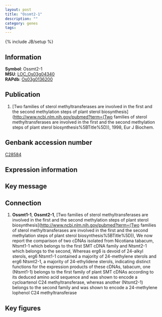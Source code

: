 ```yaml
---
layout: post
title: "Ossmt2-1"
description: ""
category: genes
tags: 
---
```

{% include JB/setup %}

## Information
__Symbol__: Ossmt2-1  
__MSU__: [LOC_Os03g04340](http://rice.plantbiology.msu.edu/cgi-bin/ORF_infopage.cgi?orf=LOC_Os03g04340)  
__RAPdb__: [Os03g0136200](http://rapdb.dna.affrc.go.jp/viewer/gbrowse_details/irgsp1?name=Os03g0136200)  

## Publication
1. [Two families of sterol methyltransferases are involved in the first and the second methylation steps of plant sterol biosynthesis](http://www.ncbi.nlm.nih.gov/pubmed?term=(Two families of sterol methyltransferases are involved in the first and the second methylation steps of plant sterol biosynthesis%5BTitle%5D)), 1998, Eur J Biochem.

## Genbank accession number
[C28584](http://www.ncbi.nlm.nih.gov/nuccore/C28584)

## Expression information

## Key message

## Connection
1. __Ossmt1-1__, __Ossmt2-1__, [Two families of sterol methyltransferases are involved in the first and the second methylation steps of plant sterol biosynthesis](http://www.ncbi.nlm.nih.gov/pubmed?term=(Two families of sterol methyltransferases are involved in the first and the second methylation steps of plant sterol biosynthesis%5BTitle%5D)),  We now report the comparison of two cDNAs isolated from Nicotiana tabacum, Ntsmt1-1 which belongs to the first SMT cDNA family and Ntsmt2-1 which belongs to the second, Whereas erg6 is devoid of 24-alkyl sterols, erg6 Ntsmt1-1 contained a majority of 24-methylene sterols and erg6 Ntsmt2-1, a majority of 24-ethylidene sterols, indicating distinct functions for the expression products of these cDNAs, tabacum, one (Ntsmt1-1) belongs to the first family of plant SMT cDNAs according to its deduced amino acid sequence and was shown to encode a cycloartenol C24 methyltransferase, whereas another (Ntsmt2-1) belongs to the second family and was shown to encode a 24-methylene lophenol C24 methyltransferase

## Key figures


